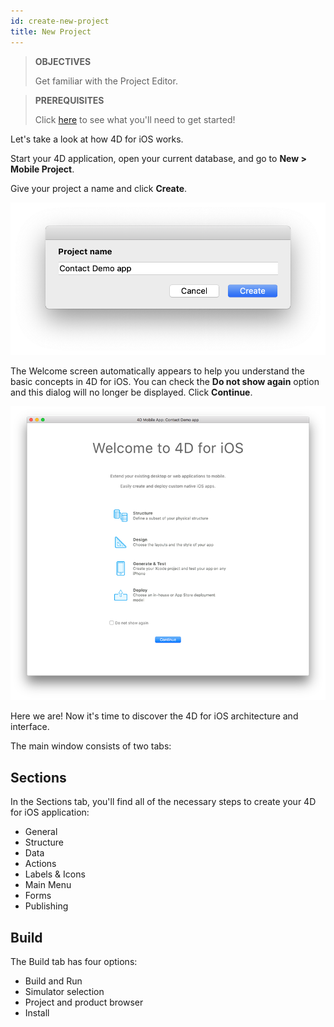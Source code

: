 ```yaml
---
id: create-new-project
title: New Project
---
```


> **OBJECTIVES**
> 
> Get familiar with the Project Editor.


> **PREREQUISITES**
> 
> Click [here](prerequisites.html) to see what you'll need to get started!


Let's take a look at how 4D for iOS works. 

Start your 4D application, open your current database, and go to **New > Mobile Project**.

Give your project a name and click **Create**.

![Project Name](assets/en/project-editor/Project-creation-4D-for-iOS.png)

The Welcome screen automatically appears to help you understand the basic concepts in 4D for iOS. You can check the **Do not show again** option and this dialog will no longer be displayed. Click **Continue**.

![Welcome Screen](assets/en/project-editor/Welcome-Screen-4D-for-iOS.png)

Here we are! Now it's time to discover the 4D for iOS architecture and interface.

The main window consists of two tabs:

## Sections

In the Sections tab, you'll find all of the necessary steps to create your 4D for iOS application:

* General
* Structure
* Data
* Actions
* Labels & Icons
* Main Menu
* Forms
* Publishing

## Build

The Build tab has four options:

* Build and Run 
* Simulator selection
* Project and product browser
* Install 
